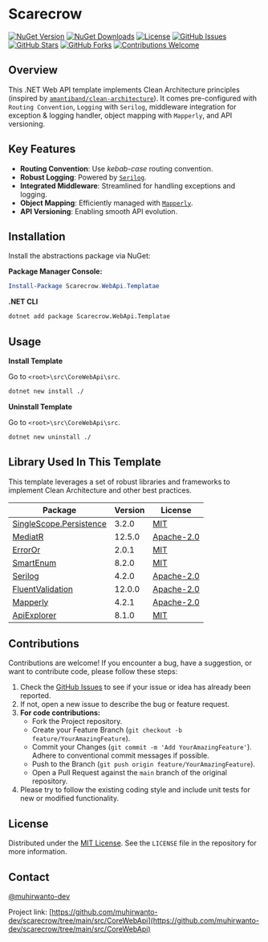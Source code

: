 # Scarecrow

[![NuGet Version](https://img.shields.io/nuget/v/Scarecrow.WebApi.svg?style=flat-square)](https://www.nuget.org/packages/Scarecrow.WebApi/)
[![NuGet Downloads](https://img.shields.io/nuget/dt/Scarecrow.WebApi.svg?style=flat-square)](https://www.nuget.org/packages/Scarecrow.WebApi/)
[![License](https://img.shields.io/github/license/muhirwanto-dev/scarecrow?style=flat-square)](LICENSE)
[![GitHub Issues](https://img.shields.io/github/issues/muhirwanto-dev/scarecrow?style=flat-square)](https://github.com/muhirwanto-dev/scarecrow/issues)
[![GitHub Stars](https://img.shields.io/github/stars/muhirwanto-dev/scarecrow?style=flat-square)](https://github.com/muhirwanto-dev/scarecrow/stargazers)
[![GitHub Forks](https://img.shields.io/github/forks/muhirwanto-dev/scarecrow?style=flat-square)](https://github.com/muhirwanto-dev/scarecrow/network/members)
[![Contributions Welcome](https://img.shields.io/badge/Contributions-Welcome-brightgreen.svg?style=flat-square)](https://github.com/muhirwanto-dev/scarecrow/pulls)

## Overview

This .NET Web API template implements Clean Architecture principles (inspired by [`amantiband/clean-architecture`](https://github.com/amantinband/clean-architecture)). It comes pre-configured with `Routing Convention`, `Logging` with `Serilog`, middleware integration for exception & logging handler, object mapping with `Mapperly`, and API versioning.

## Key Features

* **Routing Convention**: Use *kebab-case* routing convention.
* **Robust Logging**: Powered by [`Serilog`](https://github.com/serilog/serilog).
* **Integrated Middleware**: Streamlined for handling exceptions and logging.
* **Object Mapping**: Efficiently managed with [`Mapperly`](https://github.com/riok/mapperly).
* **API Versioning**: Enabling smooth API evolution.

## Installation

Install the abstractions package via NuGet:

**Package Manager Console:**

```powershell
Install-Package Scarecrow.WebApi.Templatae
```

**.NET CLI**
```bash
dotnet add package Scarecrow.WebApi.Templatae
```

## Usage

**Install Template**

Go to `<root>\src\CoreWebApi\src`.
```bash
dotnet new install ./
```

**Uninstall Template**

Go to `<root>\src\CoreWebApi\src`.
```bash
dotnet new uninstall ./
```

## Library Used In This Template
This template leverages a set of robust libraries and frameworks to implement Clean Architecture and other best practices.

|Package|Version|License|
|-------------|-------------|-------------|
|[SingleScope.Persistence](https://github.com/muhirwanto-dev/singlescope-plugins)|3.2.0|[MIT](https://github.com/muhirwanto-dev/singlescope-plugins?tab=MIT-1-ov-file#readme)|
|[MediatR](https://github.com/jbogard/MediatR)|12.5.0|[Apache-2.0](https://github.com/jbogard/MediatR?tab=Apache-2.0-1-ov-file#readme)|
|[ErrorOr](https://github.com/amantinband/error-or)|2.0.1|[MIT](https://github.com/amantinband/error-or?tab=MIT-1-ov-file#readme)|
|[SmartEnum](https://github.com/ardalis/SmartEnum)|8.2.0|[MIT](https://github.com/ardalis/SmartEnum?tab=MIT-1-ov-file#readme)|
|[Serilog](https://github.com/serilog/serilog)|4.2.0|[Apache-2.0](https://github.com/serilog/serilog?tab=Apache-2.0-1-ov-file#readme)|
|[FluentValidation](https://github.com/FluentValidation/FluentValidation)|12.0.0|[Apache-2.0](https://github.com/FluentValidation/FluentValidation?tab=Apache-2.0-1-ov-file#readme)|
|[Mapperly](https://github.com/riok/mapperly)|4.2.1|[Apache-2.0](https://github.com/riok/mapperly?tab=Apache-2.0-1-ov-file#readme)|
|[ApiExplorer](https://github.com/dotnet/aspnet-api-versioning)|8.1.0|[MIT](https://github.com/dotnet/aspnet-api-versioning?tab=MIT-1-ov-file#readme)|

## Contributions

Contributions are welcome! If you encounter a bug, have a suggestion, or want to contribute code, please follow these steps:

1.  Check the [GitHub Issues](https://github.com/muhirwanto-dev/scarecrow/issues) to see if your issue or idea has already been reported.
2.  If not, open a new issue to describe the bug or feature request.
3.  **For code contributions:**
    * Fork the Project repository.
    * Create your Feature Branch (`git checkout -b feature/YourAmazingFeature`).
    * Commit your Changes (`git commit -m 'Add YourAmazingFeature'`). Adhere to conventional commit messages if possible.
    * Push to the Branch (`git push origin feature/YourAmazingFeature`).
    * Open a Pull Request against the `main` branch of the original repository.
4.  Please try to follow the existing coding style and include unit tests for new or modified functionality.

## License

Distributed under the [MIT License](https://github.com/muhirwanto-dev/scarecrow/tree/main?tab=MIT-1-ov-file#readme). See the `LICENSE` file in the repository for more information.

## Contact

[@muhirwanto-dev](https://github.com/muhirwanto-dev)

Project link: [https://github.com/muhirwanto-dev/scarecrow/tree/main/src/CoreWebApi](https://github.com/muhirwanto-dev/scarecrow/tree/main/src/CoreWebApi)